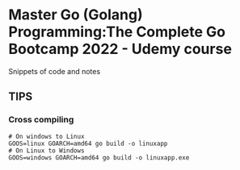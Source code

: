 # Master Go (Golang) Programming:The Complete Go Bootcamp 2022 -  Udemy course

Snippets of code and notes

## TIPS

### Cross compiling
```
# On windows to Linux
GOOS=linux GOARCH=amd64 go build -o linuxapp
# On Linux to Windows
GOOS=windows GOARCH=amd64 go build -o linuxapp.exe
```


